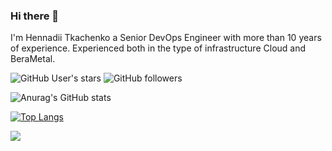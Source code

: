 ### Hi there 👋

<!--
**gtkachenko/gtkachenko** is a ✨ _special_ ✨ repository because its `README.md` (this file) appears on your GitHub profile.

Here are some ideas to get you started:

- 🔭 I’m currently working on ...
- 🌱 I’m currently learning ...
- 👯 I’m looking to collaborate on ...
- 🤔 I’m looking for help with ...
- 💬 Ask me about ...
- 📫 How to reach me: ...
- 😄 Pronouns: ...
- ⚡ Fun fact: ...
-->
I'm Hennadii Tkachenko a Senior DevOps Engineer with more than 10 years of experience. Experienced both in the type of infrastructure Cloud and BeraMetal.

![GitHub User's stars](https://img.shields.io/github/stars/gtkachenko)
![GitHub followers](https://img.shields.io/github/followers/gtkachenko)

![Anurag's GitHub stats](https://github-readme-stats.vercel.app/api?username=gtkachenko&show_icons=true&bg_color=00000000)

[![Top Langs](https://github-readme-stats.vercel.app/api/top-langs/?username=gtkachenko)](https://github.com/anuraghazra/github-readme-stats)


![](https://komarev.com/ghpvc/?username=gtkachenko&abbreviated=true)



